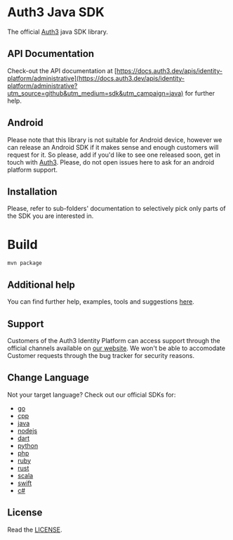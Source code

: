 # Auth3 Java SDK

The official [Auth3](https://auth3.dev/?utm_source=github&utm_medium=sdk&utm_campaign=java) java SDK library.

## API Documentation

Check-out the API documentation at [https://docs.auth3.dev/apis/identity-platform/administrative](https://docs.auth3.dev/apis/identity-platform/administrative?utm_source=github&utm_medium=sdk&utm_campaign=java) for further help.

## Android

Please note that this library is not suitable for Android device, however we can release an Android SDK if it makes sense and enough customers will request for it. So please, add if you'd like to see one released soon, get in touch with [Auth3](https://auth3.dev/contacts/sales?utm_source=github&utm_medium=sdk&utm_campaign=java). Please, do not open issues here to ask for an android platform support.

## Installation

Please, refer to sub-folders' documentation to selectively pick only parts of the SDK you are interested in.

# Build

```mvn package```

## Additional help

You can find further help, examples, tools and suggestions [here](https://grpc.io/docs/languages/java/).

## Support

Customers of the Auth3 Identity Platform can access support through the official channels available on [our website](https://auth3.dev/?utm_source=github&utm_medium=sdk&utm_campaign=java). We won't be able to accomodate Customer requests through the bug tracker for security reasons. 

## Change Language

Not your target language? Check out our official SDKs for: 

  * [go](https://github.com/auth3-dev/go-sdk)
  * [cpp](https://github.com/auth3-dev/cpp-sdk)
  * [java](https://github.com/auth3-dev/java-sdk)
  * [nodejs](https://github.com/auth3-dev/nodejs-sdk)
  * [dart](https://github.com/auth3-dev/dart-sdk)
  * [python](https://github.com/auth3-dev/python-sdk)
  * [php](https://github.com/auth3-dev/php-sdk)
  * [ruby](https://github.com/auth3-dev/ruby-sdk)
  * [rust](https://github.com/auth3-dev/rust-sdk)
  * [scala](https://github.com/auth3-dev/scala-sdk)
  * [swift](https://github.com/auth3-dev/swift-sdk)
  * [c#](https://github.com/auth3-dev/csharp-sdk)

## License

Read the [LICENSE](https://github.com/auth3-dev/java-sdk/blob/main/LICENSE).
